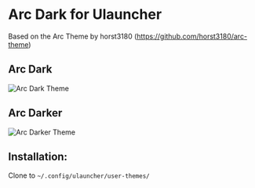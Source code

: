 # Arc Dark for Ulauncher

Based on the Arc Theme by horst3180 (https://github.com/horst3180/arc-theme)

## Arc Dark

![Arc Dark Theme](/arc-dark/screenshot.png?raw=true "Arc Dark")

## Arc Darker

![Arc Darker Theme](/arc-darker/screenshot.png?raw=true "Arc Darker")

## Installation:

Clone to `~/.config/ulauncher/user-themes/`
